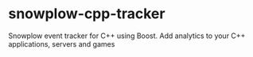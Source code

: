 # snowplow-cpp-tracker
Snowplow event tracker for C++ using Boost. Add analytics to your C++ applications, servers and games
